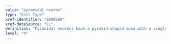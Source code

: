 ```yaml
---
value: "pyramidal neuron"
type: "Cell Type"
xref-identifier: "0000598"
xref-dataSource: "CL"
definition: "Pyramidal neurons have a pyramid-shaped soma with a single axon, a large apical dendrite and multiple basal dendrites. The apex and an apical dendrite typically point toward the pial surface and other dendrites and an axon emerging from the base. The axons may have local collaterals but also project outside their region. Pyramidal neurons are found in the cerebral cortex, the hippocampus, and the amygdala."
level: "4"
---
```

